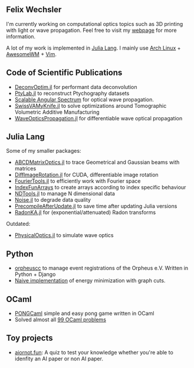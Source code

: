 ## Felix Wechsler

I'm currently working on computational optics topics such as 3D printing with light or wave propagation. Feel free to visit my [webpage](https://felixwechsler.science/) for more information.

A lot of my work is implemented in [Julia Lang](https://julialang.org/). I mainly use [Arch Linux](https://archlinux.org/) + [AwesomeWM](https://awesomewm.org/) + [Vim](https://www.vim.org/).


## Code of Scientific Publications
* [DeconvOptim.jl](https://github.com/roflmaostc/DeconvOptim.jl) for performant data deconvolution
* [PtyLab.jl](https://github.com/PtyLab/PtyLab.jl) to reconstruct Ptychography datasets
* [Scalable Angular Spectrum](https://github.com/bionanoimaging/Scalable-Angular-Spectrum-Method-SAS) for optical wave propagation.
* [SwissVAMyKnife.jl](https://github.com/EPFL-LAPD/SwissVAMyKnife.jl) to solve optimizations around Tomographic Volumetric Additive Manufacturing
* [WaveOpticsPropagation.jl](https://github.com/JuliaPhysics/WaveOpticsPropagation.jl) for differentiable wave optical propagation

## Julia Lang
Some of my smaller packages:
* [ABCDMatrixOptics.jl](https://github.com/JuliaPhysics/ABCDMatrixOptics.jl) to trace Geometrical and Gaussian beams with matrices
* [DiffImageRotation.jl](https://github.com/roflmaostc/DiffImageRotation.jl) for CUDA, differentiable image rotation
* [FourierTools.jl](https://github.com/bionanoimaging/FourierTools.jl) to efficiently work with Fourier space
* [IndexFunArrays](https://github.com/bionanoimaging/IndexFunArrays.jl) to create arrays according to index specific behaviour
* [NDTools.jl](https://github.com/bionanoimaging/NDTools.jl) to manage N dimensional data
* [Noise.jl](https://github.com/roflmaostc/Noise.jl) to degrade data quality
* [PrecompileAfterUpdate.jl](https://github.com/roflmaostc/PrecompileAfterUpdate.jl) to save time after updating Julia versions
* [RadonKA.jl](https://github.com/roflmaostc/RadonKA.jl) for (exponential/attenuated) Radon transforms

Outdated:
* [PhysicalOptics.jl](https://github.com/JuliaPhysics/PhysicalOptics.jl) to simulate wave optics


## Python
* [orpheuscc](https://www.orpheus-verein.de) to manage event registrations of the Orpheus e.V. Written in Python + Django
* [Naive implementation](https://github.com/roflmaostc/Fast-Approximate-Energy-Minimization-via-Graph-Cuts) of energy minimization with graph cuts. 

## OCaml
* [PONGCaml](https://github.com/roflmaostc/PONGCaml) simple and easy pong game written in OCaml
* Solved almost all [99 OCaml problems](https://github.com/roflmaostc/99-OCaml-Problems)

## Toy projects
* [aiornot.fun](https://github.com/roflmaostc/aiornot.fun): A quiz to test your knowledge whether you're able to idenfity an AI paper or non AI paper.
